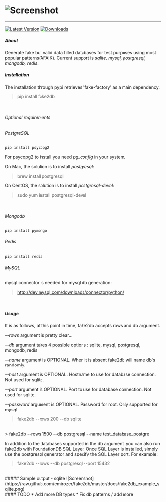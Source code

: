 ![Screenshot](https://raw.github.com/emirozer/fake2db/master/docs/fake2db_logo_screenshot.png)
===========
***

[![Latest Version](https://img.shields.io/pypi/v/fake2db.svg)](https://img.shields.io/pypi/v/fake2db.svg)
[![Downloads](https://img.shields.io/pypi/dm/fake2db.svg)](https://img.shields.io/pypi/dm/fake2db.svg)


##### About

Generate fake but valid data filled databases for test purposes using most popular patterns(AFAIK).
Current support is *sqlite, mysql, postgresql, mongodb, redis*. <br>

##### Installation

The installation through pypi retrieves 'fake-factory' as a main dependency.
> pip install fake2db
<br>

###### Optional requirements

###### PostgreSQL

    pip install psycopg2

For psycopg2 to install you need *pg_config* in your system.

On Mac, the solution is to install *postgresql*:
> brew install postgresql

On CentOS, the solution is to install *postgresql-devel*:
> sudo yum install postgresql-devel
<br>

###### Mongodb

    pip install pymongo

###### Redis

    pip install redis

###### MySQL

mysql connector is needed for mysql db generation:
> http://dev.mysql.com/downloads/connector/python/
<br>

##### Usage

It is as follows, at this point in time, fake2db accepts rows and db argument.

*--rows* argument is pretty clear...

*--db* argument takes 4 possible options : sqlite, mysql, postgresql, mongodb, redis

*--name* argument is OPTIONAL. When it is absent fake2db will name db's randomly.

*--host* argument is OPTIONAL. Hostname to use for database connection. Not used for sqlite.

*--port* argument is OPTIONAL. Port to use for database connection. Not used for sqlite.

*--password* argument is OPTIONAL. Password for root. Only supported for mysql.

> fake2db --rows 200 --db sqlite
<br>
> fake2db --rows 1500 --db postgresql --name test_database_postgre

In addition to the databases supported in the db argument, you can also run fake2db with FoundationDB SQL Layer. Once SQL Layer is installed, simply use the postgresql generator and specify the SQL Layer port. For example:

> fake2db --rows --db postgresql --port 15432

<br>
##### Sample output - sqlite
![Screenshot](https://raw.github.com/emirozer/fake2db/master/docs/fake2db_example_sqlite.png)


<br>
#### TODO
    * Add more DB types
    * Fix db patterns / add more
